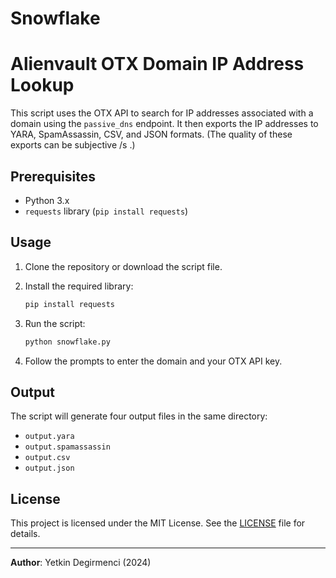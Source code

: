 # Snowflake
# Alienvault OTX Domain IP Address Lookup

This script uses the OTX API to search for IP addresses associated with a domain using the `passive_dns` endpoint. It then exports the IP addresses to YARA, SpamAssassin, CSV, and JSON formats.
(The quality of these exports can be subjective /s .)

## Prerequisites

- Python 3.x
- `requests` library (`pip install requests`)

## Usage

1. Clone the repository or download the script file.

2. Install the required library:
    ```sh
    pip install requests
    ```

3. Run the script:
    ```sh
    python snowflake.py
    ```

4. Follow the prompts to enter the domain and your OTX API key.

## Output

The script will generate four output files in the same directory:

- `output.yara`
- `output.spamassassin`
- `output.csv`
- `output.json`

## License

This project is licensed under the MIT License. See the [LICENSE](LICENSE) file for details.

---

**Author**: Yetkin Degirmenci (2024)
